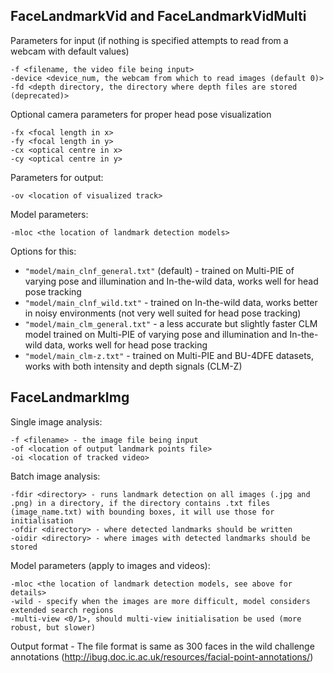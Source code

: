 ## FaceLandmarkVid and FaceLandmarkVidMulti

Parameters for input (if nothing is specified attempts to read from a webcam with default values)

	-f <filename, the video file being input>
	-device <device_num, the webcam from which to read images (default 0)>
	-fd <depth directory, the directory where depth files are stored (deprecated)> 

Optional camera parameters for proper head pose visualization

	-fx <focal length in x>
	-fy <focal length in y>
	-cx <optical centre in x> 
	-cy <optical centre in y>

Parameters for output:

    -ov <location of visualized track>

Model parameters:

    -mloc <the location of landmark detection models>

  Options for this:
        
- `"model/main_clnf_general.txt"` (default) - trained on Multi-PIE of varying pose and illumination and In-the-wild data, works well for head pose tracking
- `"model/main_clnf_wild.txt"` - trained on In-the-wild data, works better in noisy environments (not very well suited for head pose tracking)
- `"model/main_clm_general.txt"` - a less accurate but slightly faster CLM model trained on Multi-PIE of varying pose and illumination and In-the-wild data, works well for head pose tracking
- `"model/main_clm-z.txt"` - trained on Multi-PIE and BU-4DFE datasets, works with both intensity and depth signals (CLM-Z)

## FaceLandmarkImg

Single image analysis:

    -f <filename> - the image file being input
    -of <location of output landmark points file> 
    -oi <location of tracked video>

Batch image analysis:
	
    -fdir <directory> - runs landmark detection on all images (.jpg and .png) in a directory, if the directory contains .txt files (image_name.txt) with bounding boxes, it will use those for initialisation
    -ofdir <directory> - where detected landmarks should be written
    -oidir <directory> - where images with detected landmarks should be stored

Model parameters (apply to images and videos):

    -mloc <the location of landmark detection models, see above for details>
    -wild - specify when the images are more difficult, model considers extended search regions
    -multi-view <0/1>, should multi-view initialisation be used (more robust, but slower)

Output format - The file format is same as 300 faces in the wild challenge annotations (http://ibug.doc.ic.ac.uk/resources/facial-point-annotations/)
